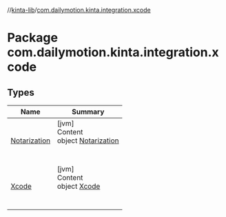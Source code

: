 //[kinta-lib](../../index.md)/[com.dailymotion.kinta.integration.xcode](index.md)



# Package com.dailymotion.kinta.integration.xcode  


## Types  
  
|  Name |  Summary | 
|---|---|
| <a name="com.dailymotion.kinta.integration.xcode/Notarization///PointingToDeclaration/"></a>[Notarization](-notarization/index.md)| <a name="com.dailymotion.kinta.integration.xcode/Notarization///PointingToDeclaration/"></a>[jvm]  <br>Content  <br>object [Notarization](-notarization/index.md)  <br><br><br>|
| <a name="com.dailymotion.kinta.integration.xcode/Xcode///PointingToDeclaration/"></a>[Xcode](-xcode/index.md)| <a name="com.dailymotion.kinta.integration.xcode/Xcode///PointingToDeclaration/"></a>[jvm]  <br>Content  <br>object [Xcode](-xcode/index.md)  <br><br><br>|

